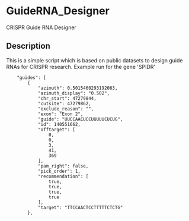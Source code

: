 # GuideRNA_Designer
CRISPR Guide RNA Designer

## Description
This is a simple script which is based on public datasets to design guide RNAs for CRISPR research. 
Example run for the gene 'SPIDR'
```
    "guides": [
        {
            "azimuth": 0.5015460293192063,
            "azimuth_display": "0.502",
            "chr_start": 47279844,
            "cutsite": 47279862,
            "exclude_reason": "",
            "exon": "Exon 2",
            "guide": "UUCCAACUCCUUUUUCUCUG",
            "id": 140551662,
            "offtarget": [
                0,
                0,
                3,
                41,
                369
            ],
            "pam_right": false,
            "pick_order": 1,
            "recommendation": [
                true,
                true,
                true,
                true
            ],
            "target": "TTCCAACTCCTTTTTCTCTG"
        },
```
